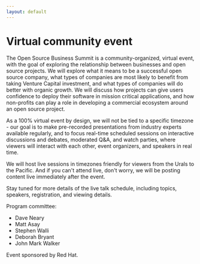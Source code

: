 ```yaml
---
layout: default
---
```


# Virtual community event

The Open Source Business Summit is a community-organized, virtual event, with the goal 
of exploring the relationship between businesses and open source projects. We will
explore what it means to be a successful open source company, what types of companies
are most likely to benefit from taking Venture Capital investment, and what types of
companies will do better with organic growth. We will discuss how projects can give
users confidence to deploy their software in mission critical applications, and how
non-profits can play a role in developing a commercial ecosystem around an open
source project.

As a 100% virtual event by design, we will not be tied to a specific timezone - our
goal is to make pre-recorded presentations from industry experts available regularly,
and to focus real-time scheduled sessions on interactive discussions and debates,
moderated Q&A, and watch parties, where viewers will interact with each other, 
event organizers, and speakers in real time.

We will host live sessions in timezones friendly for viewers from the Urals to the
Pacific. And if you can't attend live, don't worry, we will be posting content live
immediately after the event.

Stay tuned for more details of the live talk schedule, including topics, speakers,
registration, and viewing details.

Program committee:
* Dave Neary
* Matt Asay
* Stephen Walli
* Deborah Bryant
* John Mark Walker

Event sponsored by Red Hat.


